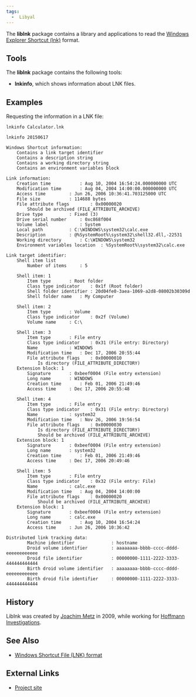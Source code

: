 ```yaml
---
tags:
  -  Libyal
---
```

The **liblnk** package contains a library and applications to read the
[Windows Explorer Shortcut (lnk)](lnk.md) format.

## Tools

The **liblnk** package contains the following tools:

- **lnkinfo**, which shows information about LNK files.

## Examples

Requesting the information in a LNK file:

    lnkinfo Calculator.lnk

    lnkinfo 20150617

    Windows Shortcut information:
        Contains a link target identifier
        Contains a description string
        Contains a working directory string
        Contains an environment variables block

    Link information:
        Creation time           : Aug 10, 2004 16:54:24.000000000 UTC
        Modification time       : Aug 04, 2004 14:00:00.000000000 UTC
        Access time         : Jun 26, 2006 10:36:41.703125000 UTC
        File size           : 114688 bytes
        File attribute flags        : 0x00000020
            Should be archived (FILE_ATTRIBUTE_ARCHIVE)
        Drive type          : Fixed (3)
        Drive serial number     : 0xc868f004
        Volume label            : System
        Local path          : C:\WINDOWS\system32\calc.exe
        Description         : @%SystemRoot%\system32\shell32.dll,-22531
        Working directory       : C:\WINDOWS\system32
        Environment variables location  : %SystemRoot%\system32\calc.exe

    Link target identifier:
        Shell item list
            Number of items     : 5

        Shell item: 1
            Item type       : Root folder
            Class type indicator    : 0x1f (Root folder)
            Shell folder identifier : 20d04fe0-3aea-1069-a2d8-08002b30309d
            Shell folder name   : My Computer

        Shell item: 2
            Item type       : Volume
            Class type indicator    : 0x2f (Volume)
            Volume name     : C:\

        Shell item: 3
            Item type       : File entry
            Class type indicator    : 0x31 (File entry: Directory)
            Name            : WINDOWS
            Modification time   : Dec 17, 2006 20:55:44
            File attribute flags    : 0x00000010
                Is directory (FILE_ATTRIBUTE_DIRECTORY)
        Extension block: 1
            Signature       : 0xbeef0004 (File entry extension)
            Long name       : WINDOWS
            Creation time       : Feb 01, 2006 21:49:46
            Access time     : Dec 17, 2006 20:55:48

        Shell item: 4
            Item type       : File entry
            Class type indicator    : 0x31 (File entry: Directory)
            Name            : system32
            Modification time   : Nov 26, 2006 19:56:54
            File attribute flags    : 0x00000030
                Is directory (FILE_ATTRIBUTE_DIRECTORY)
                Should be archived (FILE_ATTRIBUTE_ARCHIVE)
        Extension block: 1
            Signature       : 0xbeef0004 (File entry extension)
            Long name       : system32
            Creation time       : Feb 01, 2006 21:49:46
            Access time     : Dec 17, 2006 20:49:46

        Shell item: 5
            Item type       : File entry
            Class type indicator    : 0x32 (File entry: File)
            Name            : calc.exe
            Modification time   : Aug 04, 2004 14:00:00
            File attribute flags    : 0x00000020
                Should be archived (FILE_ATTRIBUTE_ARCHIVE)
        Extension block: 1
            Signature       : 0xbeef0004 (File entry extension)
            Long name       : calc.exe
            Creation time       : Aug 10, 2004 16:54:24
            Access time     : Jun 26, 2006 10:36:42

    Distributed link tracking data:
            Machine identifier              : hostname
            Droid volume identifier         : aaaaaaaa-bbbb-cccc-dddd-eeeeeeeeeeee
            Droid file identifier           : 00000000-1111-2222-3333-444444444444
            Birth droid volume identifier   : aaaaaaaa-bbbb-cccc-dddd-eeeeeeeeeeee
            Birth droid file identifier     : 00000000-1111-2222-3333-444444444444

## History

Liblnk was created by [Joachim Metz](joachim_metz.md) in 2009,
while working for [Hoffmann Investigations](http://en.hoffmannbv.nl/).

## See Also

- [Windows Shortcut File (LNK) format](lnk.md)

## External Links

- [Project site](https://github.com/libyal/liblnk/)

